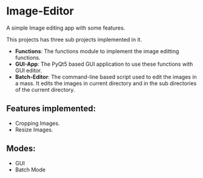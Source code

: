 # Image-Editor
A simple Image editing app with some features.

This projects has three sub projects implemented in it.

* <b>Functions</b>: The functions module to implement the image editting functions. 
* <b>GUI-App</b>: The PyQt5 based GUI application to use these functions with GUI editor.
* <b>Batch-Editor</b>: The command-line based script used to edit the images in a mass. It edits the images in current directory and in the sub directories of the current directory.

## Features implemented: 
* Cropping Images.
* Resize Images.

## Modes:
* GUI 
* Batch Mode